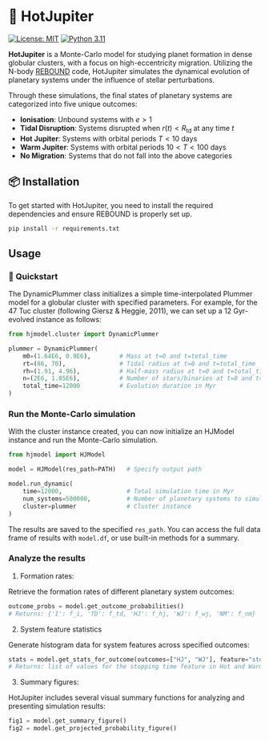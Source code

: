 # 🌌 HotJupiter

[![License: MIT](https://img.shields.io/badge/License-MIT-yellow.svg)](LICENSE)
[![Python 3.11](https://img.shields.io/badge/Python-3.11-blue.svg)](https://www.python.org/downloads/release/python-3110/)

**HotJupiter** is a Monte-Carlo model for studying planet formation in dense globular clusters, with a focus on high-eccentricity migration. Utilizing the N-body [REBOUND](https://github.com/hannorein/rebound) code, HotJupiter simulates the dynamical evolution of planetary systems under the influence of stellar perturbations.

Through these simulations, the final states of planetary systems are categorized into five unique outcomes:
- **Ionisation**: Unbound systems with $e > 1$
- **Tidal Disruption**: Systems disrupted when $r(t) < R_{\mathrm{td}}$ at any time $t$
- **Hot Jupiter**: Systems with orbital periods $T < 10 \ \mathrm{days}$
- **Warm Jupiter**: Systems with orbital periods $10 < T < 100 \ \mathrm{days}$
- **No Migration**: Systems that do not fall into the above categories

## 📦 Installation

To get started with HotJupiter, you need to install the required dependencies and ensure REBOUND is properly set up.

```bash
pip install -r requirements.txt
```

## Usage

### 🚀 Quickstart

The DynamicPlummer class initializes a simple time-interpolated Plummer model for a globular cluster with specified parameters. For example, for the 47 Tuc cluster (following Giersz & Heggie, 2011), we can set up a 12 Gyr-evolved instance as follows:

```python
from hjmodel.cluster import DynamicPlummer

plummer = DynamicPlummer(
    m0=(1.64E6, 0.9E6),        # Mass at t=0 and t=total_time
    rt=(86, 70),               # Tidal radius at t=0 and t=total_time
    rh=(1.91, 4.96),           # Half-mass radius at t=0 and t=total_time
    n=(2E6, 1.85E6),           # Number of stars/binaries at t=0 and t=total_time
    total_time=12000           # Evolution duration in Myr
)
```

### Run the Monte-Carlo simulation

With the cluster instance created, you can now initialize an HJModel instance and run the Monte-Carlo simulation.

```python
from hjmodel import HJModel

model = HJModel(res_path=PATH)   # Specify output path

model.run_dynamic(
    time=12000,                  # Total simulation time in Myr
    num_systems=500000,          # Number of planetary systems to simulate
    cluster=plummer              # Cluster instance
)
```

The results are saved to the specified `res_path`. You can access the full data frame of results with `model.df`, or use built-in methods for a summary.

### Analyze the results

1. Formation rates:

Retrieve the formation rates of different planetary system outcomes:

```python
outcome_probs = model.get_outcome_probabilities()
# Returns: {'I': f_i, 'TD': f_td, 'HJ': f_hj, 'WJ': f_wj, 'NM': f_nm}
```

2. System feature statistics

Generate histogram data for system features across specified outcomes:

```python
stats = model.get_stats_for_outcome(outcomes=["HJ", "WJ"], feature="stopping_time")
# Returns: list of values for the stopping time feature in Hot and Warm Jupiters
```

3. Summary figures:

HotJupiter includes several visual summary functions for analyzing and presenting simulation results:

```python
fig1 = model.get_summary_figure()
fig2 = model.get_projected_probability_figure()
```

